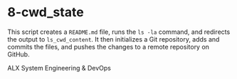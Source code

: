 # 8-cwd_state

This script creates a `README.md` file, runs the `ls -la` command, and redirects the output to `ls_cwd_content`. It then initializes a Git repository, adds and commits the files, and pushes the changes to a remote repository on GitHub.

ALX System Engineering & DevOps
